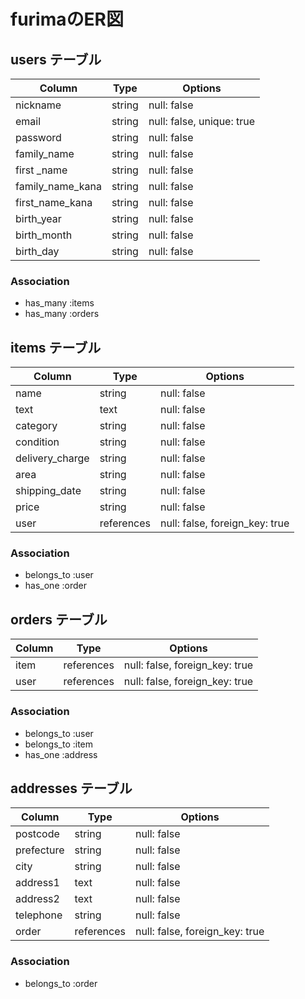 # furimaのER図

## users テーブル

| Column             | Type   | Options                   |
| ------------------ | ------ | ------------------------- |
| nickname           | string | null: false               |
| email              | string | null: false, unique: true |
| password           | string | null: false               |
| family_name        | string | null: false               |
| first _name        | string | null: false               |
| family_name_kana   | string | null: false               |
| first_name_kana    | string | null: false               |
| birth_year         | string | null: false               |
| birth_month        | string | null: false               |
| birth_day          | string | null: false               |

### Association

- has_many :items
- has_many :orders


## items テーブル

| Column          | Type       | Options                        |
| ------------    | ---------- | ------------------------------ |
| name            | string     | null: false                    |
| text            | text       | null: false                    |
| category        | string     | null: false                    |
| condition       | string     | null: false                    |
| delivery_charge | string     | null: false                    |
| area            | string     | null: false                    |
| shipping_date   | string     | null: false                    |
| price           | string     | null: false                    |
| user            | references | null: false, foreign_key: true |
 

### Association

- belongs_to :user
- has_one :order

## orders テーブル

| Column       | Type       | Options                        |
| ------------ | ---------- | ------------------------------ |
| item         | references | null: false, foreign_key: true |
| user         | references | null: false, foreign_key: true |

### Association

- belongs_to :user
- belongs_to :item
- has_one :address


## addresses テーブル

| Column       | Type       | Options                        |
| ------------ | ---------- | ------------------------------ |
| postcode     | string     | null: false                    |
| prefecture   | string     | null: false                    |
| city         | string     | null: false                    |
| address1     | text       | null: false                    |
| address2     | text       | null: false                    |
| telephone    | string     | null: false                    |
| order         | references | null: false, foreign_key: true |

### Association

- belongs_to :order